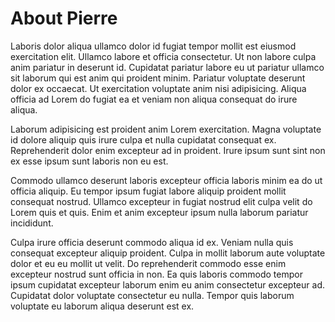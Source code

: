 # About Pierre

Laboris dolor aliqua ullamco dolor id fugiat tempor mollit est eiusmod exercitation elit. Ullamco labore et officia consectetur. Ut non labore culpa anim pariatur in deserunt id. Cupidatat pariatur labore eu ut pariatur ullamco sit laborum qui est anim qui proident minim. Pariatur voluptate deserunt dolor ex occaecat. Ut exercitation voluptate anim nisi adipisicing. Aliqua officia ad Lorem do fugiat ea et veniam non aliqua consequat do irure aliqua.

Laborum adipisicing est proident anim Lorem exercitation. Magna voluptate id dolore aliquip quis irure culpa et nulla cupidatat consequat ex. Reprehenderit dolor enim excepteur ad in proident. Irure ipsum sunt sint non ex esse ipsum sunt laboris non eu est.

Commodo ullamco deserunt laboris excepteur officia laboris minim ea do ut officia aliquip. Eu tempor ipsum fugiat labore aliquip proident mollit consequat nostrud. Ullamco excepteur in fugiat nostrud elit culpa velit do Lorem quis et quis. Enim et anim excepteur ipsum nulla laborum pariatur incididunt.

Culpa irure officia deserunt commodo aliqua id ex. Veniam nulla quis consequat excepteur aliquip proident. Culpa in mollit laborum aute voluptate dolor et eu eu mollit ut velit. Do reprehenderit commodo esse enim excepteur nostrud sunt officia in non. Ea quis laboris commodo tempor ipsum cupidatat excepteur laborum enim eu anim consectetur excepteur ad. Cupidatat dolor voluptate consectetur eu nulla. Tempor quis laborum voluptate eu laborum aliqua deserunt est ex.